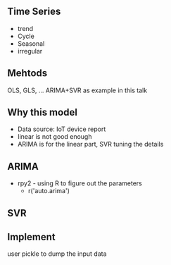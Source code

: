 Time Series
---
- trend
- Cycle
- Seasonal
- irregular

Mehtods
---
OLS, GLS, ...
ARIMA+SVR as example in this talk

Why this model
---
- Data source: IoT device report
- linear is not good enough
- ARIMA is for the linear part, SVR tuning the details


ARIMA
---
- rpy2 - using R to figure out the parameters
  - r('auto.arima')

SVR
---


Implement
---
user pickle to dump the input data
